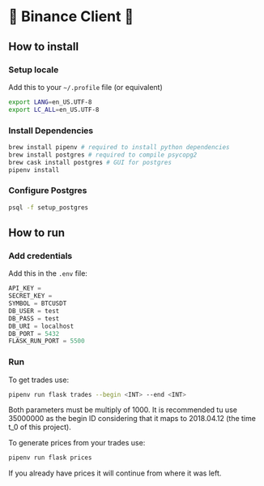 # 🥑 Binance Client 🥑

## How to install

### Setup locale

Add this to your `~/.profile` file (or equivalent)

```bash
export LANG=en_US.UTF-8
export LC_ALL=en_US.UTF-8
```

### Install Dependencies

```bash
brew install pipenv # required to install python dependencies
brew install postgres # required to compile psycopg2
brew cask install postgres # GUI for postgres
pipenv install
```

### Configure Postgres

```bash
psql -f setup_postgres
```

## How to run

### Add credentials

Add this in the `.env` file:

```python
API_KEY = 
SECRET_KEY = 
SYMBOL = BTCUSDT
DB_USER = test
DB_PASS = test
DB_URI = localhost
DB_PORT = 5432
FLASK_RUN_PORT = 5500
```

### Run
To get trades use:
```bash
pipenv run flask trades --begin <INT> --end <INT>
```
Both parameters must be multiply of 1000. It is recommended tu use 35000000 as the begin ID considering that it maps to 2018.04.12 (the time t_0 of this project).

To generate prices from your trades use:
```bash
pipenv run flask prices
```
If you already have prices it will continue from where it was left.